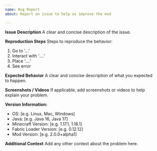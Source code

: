 ```yaml
---
name: Bug Report
about: Report an issue to help us improve the mod

---
```


**Issue Description**
A clear and concise description of the issue.

**Reproduction Steps**
Steps to reproduce the behavior:
1. Go to '...'
2. Interact with '....'
3. Place '....'
4. See error

**Expected Behavior**
A clear and concise description of what you expected to happen.

**Screenshots / Videos**
If applicable, add screenshots or videos to help explain your problem.

**Version Information:**
 - OS: [e.g. Linux, Mac, Windows]
 - Java: [e.g. Java 16, Java 17]
 - Minecraft Version: [e.g. 1.17.1, 1.18.1]
 - Fabric Loader Version: [e.g. 0.12.12]
 - Mod Version: [e.g. 2.0.0+alpha1]

**Additional Context**
Add any other context about the problem here.
